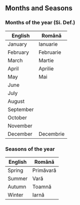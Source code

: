 ## Months and Seasons

### Months of the year (Si. Def.)
|English|Română|
|-|-|
|January|Ianuarie|
|February|Februarie
|March|Martie|
|April|Aprilie|
|May|Mai|
|June|
|July|
|August|
|September|
|October|
|November|
|December|Decembrie|

### Seasons of the year
|English|Română|
|-|-|
|Spring|Primăvară|
|Summer|Vară|
|Autumn|Toamnă
|Winter|Iarnă|
